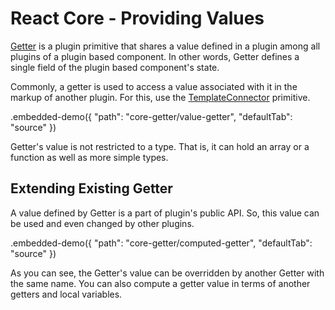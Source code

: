 # React Core - Providing Values

[Getter](../reference/getter.md) is a plugin primitive that shares a value defined in a plugin among all plugins of a plugin based component. In other words, Getter defines a single field of the plugin based component's state.

Commonly, a getter is used to access a value associated with it in the markup of another plugin. For this, use the [TemplateConnector](../reference/template-connector.md) primitive.

.embedded-demo({ "path": "core-getter/value-getter", "defaultTab": "source" })

Getter's value is not restricted to a type. That is, it can hold an array or a function as well as more simple types.

## Extending Existing Getter

A value defined by Getter is a part of plugin's public API. So, this value can be used and even changed by other plugins.

.embedded-demo({ "path": "core-getter/computed-getter", "defaultTab": "source" })

As you can see, the Getter's value can be overridden by another Getter with the same name. You can also compute a getter value in terms of another getters and local variables.
